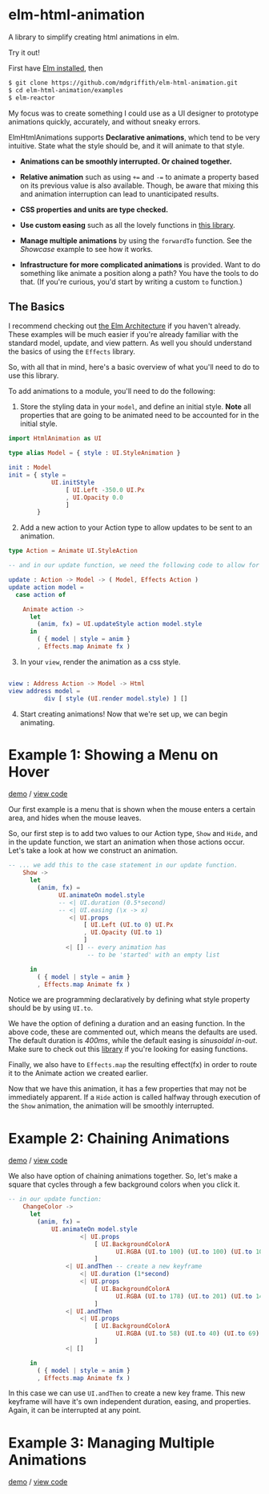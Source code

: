 
# elm-html-animation

A library to simplify creating html animations in elm.  

Try it out!

First have [Elm installed](http://elm-lang.org/install), then

```bash
$ git clone https://github.com/mdgriffith/elm-html-animation.git
$ cd elm-html-animation/examples
$ elm-reactor
```

My focus was to create something I could use as a UI designer to prototype animations quickly, accurately, and without sneaky errors.


ElmHtmlAnimations supports __Declarative animations__, which tend to be very intuitive. State what the style should be, and it will animate to that style. 

 * __Animations can be smoothly interrupted.  Or chained together.__  

 * __Relative animation__ such as using `+=` and `-=` to animate a property based on its previous value is also available.  Though, be aware that mixing this and animation interruption can lead to unanticipated results.

 * __CSS properties and units are type checked.__ 

 * __Use custom easing__ such as all the lovely functions in [this library](http://package.elm-lang.org/packages/Dandandan/Easing/2.0.1/Easing#easing-functions).

 * __Manage multiple animations__ by using the `forwardTo` function.  See the _Showcase_ example to see how it works.

 * __Infrastructure for more complicated animations__ is provided.  Want to do something like animate a position along a path?  You have the tools to do that.  (If you're curious, you'd start by writing a custom `to` function.)


## The Basics

I recommend checking out [the Elm Architecture](https://github.com/evancz/elm-architecture-tutorial/) if you haven't already.  These examples will be much easier if you're already familiar with the standard model, update, and view pattern.  As well you should understand the basics of using the `Effects` library.

So, with all that in mind, here's a basic overview of what you'll need to do to use this library.

To add animations to a module, you'll need to do the following:

  1. Store the styling data in your `model`, and define an initial style.
  __Note__ all properties that are going to be animated need to be accounted for in the initial style.

```elm
import HtmlAnimation as UI

type alias Model = { style : UI.StyleAnimation }

init : Model
init = { style = 
            UI.initStyle 
                [ UI.Left -350.0 UI.Px
                , UI.Opacity 0.0 
                ]
        }
```

  2. Add a new action to your Action type to allow updates to be sent to an animation.

```elm
type Action = Animate UI.StyleAction

-- and in our update function, we need the following code to allow for updates to be passed to an animation

update : Action -> Model -> ( Model, Effects Action )
update action model =
  case action of

    Animate action ->
      let
        (anim, fx) = UI.updateStyle action model.style
      in
        ( { model | style = anim }
        , Effects.map Animate fx )
```

  3. In your `view`, render the animation as a css style.

```elm

view : Address Action -> Model -> Html
view address model =
          div [ style (UI.render model.style) ] []

```


  4. Start creating animations!  Now that we're set up, we can begin animating. 


# Example 1: Showing a Menu on Hover
[demo](https://mdgriffith.github.io/elm-html-animation/examples/SideMenu.html) / [view code](https://github.com/mdgriffith/elm-html-animation/blob/master/examples/SideMenu.elm)

Our first example is a menu that is shown when the mouse enters a certain area, and hides when the mouse leaves.

So, our first step is to add two values to our Action type, `Show` and `Hide`, and in the update function, we start an animation when those actions occur.  Let's take a look at how we construct an animation.


```elm
-- ... we add this to the case statement in our update function.
    Show ->
      let 
        (anim, fx) = 
              UI.animateOn model.style
              -- <| UI.duration (0.5*second)
              -- <| UI.easing (\x -> x)
                 <| UI.props 
                     [ UI.Left (UI.to 0) UI.Px
                     , UI.Opacity (UI.to 1)
                     ] 
                <| [] -- every animation has 
                      -- to be 'started' with an empty list

      in
        ( { model | style = anim }
        , Effects.map Animate fx )
```

Notice we are programming declaratively by defining what style property should be by using `UI.to`.  

We have the option of defining a duration and an easing function. In the above code, these are commented out, which means the defaults are used.  The default duration is _400ms_, while the default easing is _sinusoidal in-out_.  Make sure to check out this [library](http://package.elm-lang.org/packages/Dandandan/Easing/2.0.1/Easing#easing-functions) if you're looking for easing functions.

Finally, we also have to `Effects.map` the resulting effect(fx) in order to route it to the Animate action we created earlier.

Now that we have this animation, it has a few properties that may not be immediately apparent.  If a `Hide` action is called halfway through execution of the `Show` animation, the animation will be smoothly interrupted. 




# Example 2: Chaining Animations
[demo](https://mdgriffith.github.io/elm-html-animation/examples/Chaining.html) / [view code](https://github.com/mdgriffith/elm-html-animation/blob/master/examples/Chaining.elm)

We also have option of chaining animations together.  So, let's make a square that cycles through a few background colors when you click it.

```elm
-- in our update function:
    ChangeColor ->
      let 
        (anim, fx) = 
            UI.animateOn model.style
                    <| UI.props 
                        [ UI.BackgroundColorA 
                              UI.RGBA (UI.to 100) (UI.to 100) (UI.to 100) (UI.to 1.0)  
                        ] 
                <| UI.andThen -- create a new keyframe
                    <| UI.duration (1*second)
                    <| UI.props 
                        [ UI.BackgroundColorA 
                              UI.RGBA (UI.to 178) (UI.to 201) (UI.to 14) (UI.to 1.0) 
                        ] 
                <| UI.andThen 
                    <| UI.props 
                        [ UI.BackgroundColorA 
                              UI.RGBA (UI.to 58) (UI.to 40) (UI.to 69) (UI.to 1.0) 
                        ] 
                <| [] 

      in
        ( { model | style = anim }
        , Effects.map Animate fx )

```


In this case we can use `UI.andThen` to create a new key frame.  This new keyframe will have it's own independent duration, easing, and properties.  Again, it can be interrupted at any point.


# Example 3: Managing Multiple Animations
[demo](https://mdgriffith.github.io/elm-html-animation/examples/Showcase.html) / [view code](https://github.com/mdgriffith/elm-html-animation/blob/master/examples/Showcase.elm)




